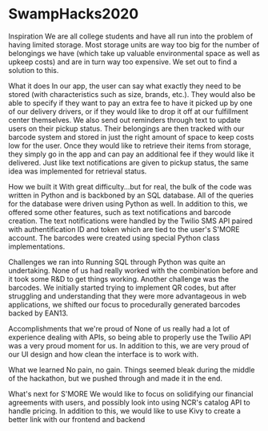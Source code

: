 # SwampHacks2020

Inspiration
We are all college students and have all run into the problem of having limited storage. Most storage units are way too big for the number of belongings we have (which take up valuable environmental space as well as upkeep costs) and are in turn way too expensive. We set out to find a solution to this.

What it does
In our app, the user can say what exactly they need to be stored (with characteristics such as size, brands, etc.). They would also be able to specify if they want to pay an extra fee to have it picked up by one of our delivery drivers, or if they would like to drop it off at our fulfillment center themselves. We also send out reminders through text to update users on their pickup status. Their belongings are then tracked with our barcode system and stored in just the right amount of space to keep costs low for the user. Once they would like to retrieve their items from storage, they simply go in the app and can pay an additional fee if they would like it delivered. Just like text notifications are given to pickup status, the same idea was implemented for retrieval status.

How we built it
With great difficulty...but for real, the bulk of the code was written in Python and is backboned by an SQL database. All of the queries for the database were driven using Python as well. In addition to this, we offered some other features, such as text notifications and barcode creation. The text notifications were handled by the Twilio SMS API paired with authentification ID and token which are tied to the user's S'MORE account. The barcodes were created using special Python class implementations.

Challenges we ran into
Running SQL through Python was quite an undertaking. None of us had really worked with the combination before and it took some R&D to get things working. Another challenge was the barcodes. We initially started trying to implement QR codes, but after struggling and understanding that they were more advantageous in web applications, we shifted our focus to procedurally generated barcodes backed by EAN13.

Accomplishments that we're proud of
None of us really had a lot of experience dealing with APIs, so being able to properly use the Twilio API was a very proud moment for us. In addition to this, we are very proud of our UI design and how clean the interface is to work with.

What we learned
No pain, no gain. Things seemed bleak during the middle of the hackathon, but we pushed through and made it in the end.

What's next for S'MORE
We would like to focus on solidifying our financial agreements with users, and possibly look into using NCR's catalog API to handle pricing. In addition to this, we would like to use Kivy to create a better link with our frontend and backend

